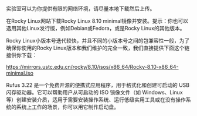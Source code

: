 实验室可以为你提供有限的网络环境，请尽量本地下载然后上传。

在Rocky Linux网站下载Rocky Linux 8.10 minimal镜像并安装。提示：你也可以选用其他Linux发行版，例如Debian或Fedora，或是Rocky Linux的其他版本。

Rocky Linux小版本号迭代较快，并且不同的小版本号之间的包兼容性一般，为了确保你使用的Rocky Linux版本和我们维护的完全一致，我们直接提供下面这个链接供你下载：

https://mirrors.ustc.edu.cn/rocky/8.10/isos/x86_64/Rocky-8.10-x86_64-minimal.iso



Rufus 3.22 是一个免费开源的便携式应用程序，用于格式化和创建可启动的 USB 闪存驱动器。它可以帮助用户从可启动的 ISO 镜像文件（如 Windows、Linux 等）创建安装介质，适用于需要安装操作系统、运行低级实用工具或在没有操作系统的系统上工作的场景，你可以用它制作启动盘。